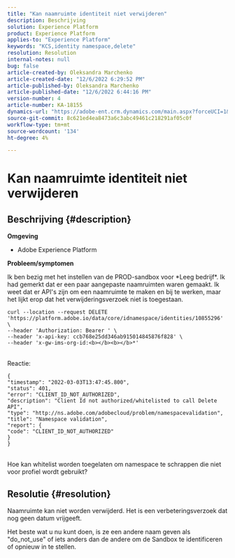 ```yaml
---
title: "Kan naamruimte identiteit niet verwijderen"
description: Beschrijving
solution: Experience Platform
product: Experience Platform
applies-to: "Experience Platform"
keywords: "KCS,identity namespace,delete"
resolution: Resolution
internal-notes: null
bug: false
article-created-by: Oleksandra Marchenko
article-created-date: "12/6/2022 6:29:52 PM"
article-published-by: Oleksandra Marchenko
article-published-date: "12/6/2022 6:44:16 PM"
version-number: 4
article-number: KA-18155
dynamics-url: "https://adobe-ent.crm.dynamics.com/main.aspx?forceUCI=1&pagetype=entityrecord&etn=knowledgearticle&id=1b2da7f4-9375-ed11-81ab-6045bd0061cb"
source-git-commit: 8c621ed4ea8473a6c3abc49461c218291af05c0f
workflow-type: tm+mt
source-wordcount: '134'
ht-degree: 4%

---
```


# Kan naamruimte identiteit niet verwijderen

## Beschrijving {#description}


<b>Omgeving</b>

- Adobe Experience Platform

<b>Probleem/symptomen</b>

Ik ben bezig met het instellen van de PROD-sandbox voor \*Leeg bedrijf\*. Ik had gemerkt dat er een paar aangepaste naamruimten waren gemaakt. Ik weet dat er API&#39;s zijn om een naamruimte te maken en bij te werken, maar het lijkt erop dat het verwijderingsverzoek niet is toegestaan.


```
curl --location --request DELETE 'https://platform.adobe.io/data/core/idnamespace/identities/10855296' \
--header 'Authorization: Bearer ' \
--header 'x-api-key: ccb768e25dd346ab915014845876f828' \
--header 'x-gw-ims-org-id:<b></b><b></b>*'
```


<br>Reactie:


```
{
"timestamp": "2022-03-03T13:47:45.800",
"status": 401,
"error": "CLIENT_ID_NOT_AUTHORIZED",
"description": "Client Id not authorized/whitelisted to call Delete API",
"type": "http://ns.adobe.com/adobecloud/problem/namespacevalidation",
"title": "Namespace validation",
"report": {
"code": "CLIENT_ID_NOT_AUTHORIZED"
}
}
```


<br>Hoe kan whitelist worden toegelaten om namespace te schrappen die niet voor profiel wordt gebruikt?



## Resolutie {#resolution}


Naamruimte kan niet worden verwijderd. Het is een verbeteringsverzoek dat nog geen datum vrijgeeft.

Het beste wat u nu kunt doen, is ze een andere naam geven als &quot;do_not_use&quot; of iets anders dan de andere om de Sandbox te identificeren of opnieuw in te stellen.
